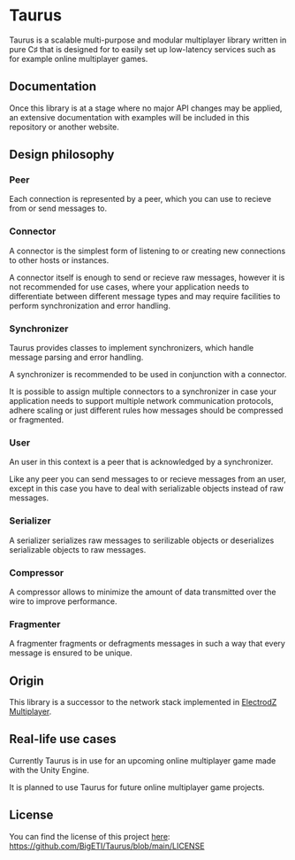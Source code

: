 # Taurus

Taurus is a scalable multi-purpose and modular multiplayer library written in pure C♯ that is designed for to easily set up low-latency services such as for example online multiplayer games.

## Documentation

Once this library is at a stage where no major API changes may be applied, an extensive documentation with examples will be included in this repository or another website.

## Design philosophy

### Peer

Each connection is represented by a peer, which you can use to recieve from or send messages to.

### Connector

A connector is the simplest form of listening to or creating new connections to other hosts or instances.

A connector itself is enough to send or recieve raw messages, however it is not recommended for use cases, where your application needs to differentiate between different message types and may require facilities to perform synchronization and error handling.

### Synchronizer

Taurus provides classes to implement synchronizers, which handle message parsing and error handling.

A synchronizer is recommended to be used in conjunction with a connector.

It is possible to assign multiple connectors to a synchronizer in case your application needs to support multiple network communication protocols, adhere scaling or just different rules how messages should be compressed or fragmented.

### User

An user in this context is a peer that is acknowledged by a synchronizer.

Like any peer you can send messages to or recieve messages from an user, except in this case you have to deal with serializable objects instead of raw messages.

### Serializer

A serializer serializes raw messages to serilizable objects or deserializes serializable objects to raw messages.

### Compressor

A compressor allows to minimize the amount of data transmitted over the wire to improve performance.

### Fragmenter

A fragmenter fragments or defragments messages in such a way that every message is ensured to be unique.

## Origin

This library is a successor to the network stack implemented in [ElectrodZ Multiplayer](https://github.com/BigETI/ElectrodZMultiplayer).

## Real-life use cases

Currently Taurus is in use for an upcoming online multiplayer game made with the Unity Engine.

It is planned to use Taurus for future online multiplayer game projects.

## License

You can find the license of this project [here](https://github.com/BigETI/Taurus/blob/main/LICENSE): https://github.com/BigETI/Taurus/blob/main/LICENSE